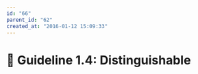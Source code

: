 ```yaml
---
id: "66"
parent_id: "62"
created_at: "2016-01-12 15:09:33"
---
```


# 📜 Guideline 1.4: Distinguishable